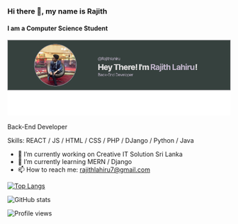 ### Hi there 👋, my name is Rajith
#### I am a Computer Science Student
![I am a Computer Science Student](https://github.com/Rajithlahiru/Rajithlahiru/blob/main/image.png?raw=true)

Back-End Developer 

Skills: REACT / JS / HTML / CSS / PHP / DJango / Python / Java

- 🔭 I’m currently working on Creative IT Solution Sri Lanka 
- 🌱 I’m currently learning MERN / Django 
- 📫 How to reach me: rajithlahiru7@gmail.com 
 

[![Top Langs](https://github-readme-stats.vercel.app/api/top-langs/?username=Rajithlahiru)](https://github.com/anuraghazra/github-readme-stats&layout=compact)

![GitHub stats](https://github-readme-stats.vercel.app/api?username=Rajithlahiru&show_icons=true&count_private=true&theme=radical)  

![Profile views](https://gpvc.arturio.dev/Rajithlahiru) 


